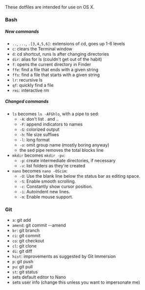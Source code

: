 These dotfiles are intended for use on OS X.

### Bash
##### New commands
- `..`, `...`, `.[3,4,5,6]`: extensions of cd, goes up 1-6 levels
- `c`: clears the Terminal window
- `d`: cd shortcut, runs ls after changing directories
- `dir`: alias for ls (couldn't get out of the habit)
- `f`: opens the current directory in Finder
- `ffe`: find a file that ends with a given string
- `ffs`: find a file that starts with a given string
- `lr`: recursive ls
- `qf`: quickly find a file
- `rmi`: interactive rm

##### Changed commands
- `ls` becomes `ls -AFGhlo`, with a pipe to sed:
  - `-A`: don't list . and ..
  - `-F`: append indicators to names
  - `-G`: colorized output
  - `-h`: file size suffixes
  - `-l`: long format
  - `-o`: omit group name (mostly boring anyway)
  - the sed pipe removes the total blocks line
- `mkdir` becomes `mkdir -pv`: 
  - `-p`: create intermediate directories, if necessary
  - `-v`: list folders as they're created
- `nano` becomes `nano -OScim`:
  - `-O`: Use the blank line below the status bar as editing space.
  - `-S`: Enable smooth scrolling.
  - `-c`: Constantly show cursor position.
  - `-i`: Autoindent new lines.
  - `-m`: Enable mouse support.

### Git
- `a`: git add
- `amend`: git commit --amend
- `br`: git branch
- `ci`: git commit
- `co`: git checkout
- `cl`: git clone
- `di`: git diff
- `hist`: improvements as suggested by Git Immersion
- `p`: git push
- `pu`: git pull
- `st`: git status
- sets default editor to Nano
- sets user info (change this unless you want to impersonate me)